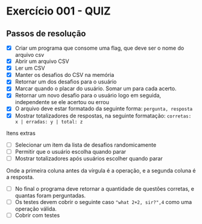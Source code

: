 # Exercício 001 - QUIZ


## Passos de resolução
- [x] Criar um programa que consome uma flag, que deve ser o nome do arquivo csv
- [x] Abrir um arquivo CSV
- [x] Ler um CSV
- [x] Manter os desafios do CSV na memória
- [x] Retornar um dos desafios para o usuário
- [x] Marcar quando o placar do usuário. Somar um para cada acerto.
- [x] Retornar um novo desafio para o usuário logo em seguida, independente se ele acertou ou errou
- [x] O arquivo deve estar formatado da seguinte forma: `pergunta, resposta`
- [x] Mostrar totalizadores de respostas, na seguinte formatação: `corretas: x | erradas: y | total: z`

Itens extras 
- [ ] Selecionar um item da lista de desafios randomicamente 
- [ ] Permitir que o usuário escolha quando parar 
- [ ] Mostrar totalizadores após usuários escolher quando parar

Onde a primeira coluna antes da vírgula é a operação, e a segunda coluna é a resposta.
- [ ] No final o programa deve retornar a quantidade de questões corretas, e quantas foram perguntadas.
- [ ] Os testes devem cobrir o seguinte caso `"what 2+2, sir?",4` como uma operação válida.
- [ ] Cobrir com testes
